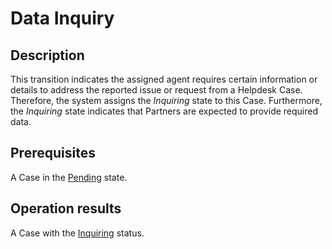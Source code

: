 # Data Inquiry
## Description
This transition indicates the assigned agent requires certain information or details to address the reported issue or request from a Helpdesk Case. Therefore, the system assigns the *Inquiring* state to this Case. Furthermore, the *Inquiring* state indicates that Partners are expected to provide required data.
## Prerequisites
A Case in the [Pending](s-a-pending.html) state.
## Operation results
A Case with the [Inquiring](s-b-inquiring.html) status.

